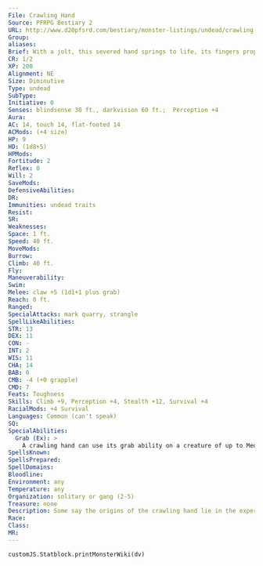 ```yaml
---
File: Crawling Hand
Source: PFRPG Bestiary 2
URL: http://www.d20pfsrd.com/bestiary/monster-listings/undead/crawling-hand
Group: 
aliases: 
Brief: With a jolt, this severed hand springs to life, its fingers propelling it forth at great speed like a deformed spider.
CR: 1/2
XP: 200
Alignment: NE
Size: Diminutive
Type: undead
SubType: 
Initiative: 0
Senses: blindsense 30 ft., darkvision 60 ft.;  Perception +4
Aura: 
AC: 14, touch 14, flat-footed 14
ACMods: (+4 size)
HP: 9
HD: (1d8+5)
HPMods: 
Fortitude: 2
Reflex: 0
Will: 2
SaveMods: 
DefensiveAbilities: 
DR: 
Immunities: undead traits
Resist: 
SR: 
Weaknesses: 
Space: 1 ft.
Speed: 40 ft.
MoveMods: 
Burrow: 
Climb: 40 ft.
Fly: 
Maneuverability: 
Swim: 
Melee: claw +5 (1d1+1 plus grab)
Reach: 0 ft.
Ranged: 
SpecialAttacks: mark quarry, strangle
SpellLikeAbilities: 
STR: 13
DEX: 11
CON: -
INT: 2
WIS: 11
CHA: 14
BAB: 0
CMB: -4 (+0 grapple)
CMD: 7
Feats: Toughness
Skills: Climb +9, Perception +4, Stealth +12, Survival +4
RacialMods: +4 Survival
Languages: Common (can't speak)
SQ: 
SpecialAbilities:
  Grab (Ex): >
    A crawling hand can use its grab ability on a creature of up to Medium size.
SpellsKnown: 
SpellsPrepared: 
SpellDomains: 
Bloodline: 
Environment: any
Temperature: any
Organization: solitary or gang (2-5)
Treasure: none
Description: Some say the origins of the crawling hand lie in the experiments of demented necromancers contracted to construct tiny assassins. Other tales tell of gruesome prosthetics sparked to life by evil magic, which then developed primitive sentience and vengefully strangled their hosts. Regardless, the crawling hand is an efficient killing tool.  When not commanded to kill, the crawling hand remains still and can be handled and transported safely.  Typically, owners carry them about in small, velvet-lined boxes. Crawling hands can also be placed as guardians and programmed with contingency commands, such as to hunt down and slay an individual who performs a specific task like violating a shrine, opening a warded door, or breaking the seal of a casket.
Race: 
Class: 
MR: 
---
```

```dataviewjs
customJS.Statblock.printMonsterWiki(dv)
```
